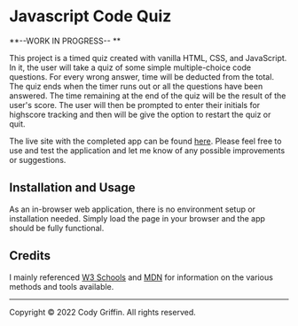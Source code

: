 # Javascript Code Quiz

**--WORK IN PROGRESS-- **

This project is a timed quiz created with vanilla HTML, CSS, and JavaScript. In it, the user will take a quiz of some simple multiple-choice code questions. For every wrong answer, time will be deducted from the total. The quiz ends when the timer runs out or all the questions have been answered. The time remaining at the end of the quiz will be the result of the user's score. The user will then be prompted to enter their initials for highscore tracking and then will be give the option to restart the quiz or quit.

The live site with the completed app can be found [here](https://cynogriffin.github.io/decent-password-generator/). Please feel free to use and test the application and let me know of any possible improvements or suggestions.

## Installation and Usage

As an in-browser web application, there is no environment setup or installation needed. Simply load the page in your browser and the app should be fully functional.

<!-- To use, you can follow the steps as listed below:
1. To start running the application, click on the red "Generate Password" button.
    ![red generate button](assets/images/generate.png)
2. You will then be prompted to enter an number for the desired length of the password.
    ![length entry dialogue](assets/images/length.png)
3. Then, a series of confirmation messages will run to collect your desired criteria.
    ![character select dialogue](assets/images/confirm.png)
4. Lastly, after all the desires password criteria is collected and validated by the application, the generated password will be displayed in the password box in the window.
    ![generated password example](assets/images/password.png) -->

## Credits

I mainly referenced [W3 Schools](https://www.w3schools.com/js/js_intro.asp) and [MDN](https://developer.mozilla.org/en-US/docs/Web/JavaScript) for information on the various methods and tools available. 

---
Copyright &copy; 2022 Cody Griffin. All rights reserved.